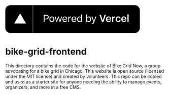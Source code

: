 <a href="https://vercel.com/?utm_source=bike-grid-now&utm_campaign=oss">
  <img src="./src/static/VercelBanner.svg" alt="Powered by Vercel" />
</a>

# bike-grid-frontend

This directory contains the code for the website of Bike Grid Now, a group advocating for a 
bike grid in Chicago. This website is open source (licensed under the MIT license) and created
by volunteers. This repo can be copied and used as a starter site for anyone needing the ability
to manage events, organizers, and more in a free CMS.
